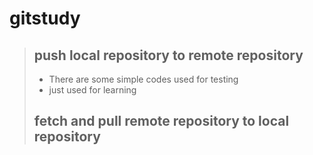 # gitstudy
>## push local repository to remote repository
>- There are some simple codes used for testing
>- just used for learning
>## fetch and pull remote repository to local repository
